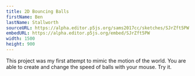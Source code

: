 ```yaml
---
title: 2D Bouncing Balls
firstName: Ben
lastName: Stallworth
sourceURL: https://alpha.editor.p5js.org/sams2017cc/sketches/SJrZft5PW
embedURL: https://alpha.editor.p5js.org/embed/SJrZft5PW
width: 1500
height: 900
---
```


This project was my first attempt to mimic the motion of the world. You are
able to create and change the speed of balls with your mouse. Try it.

